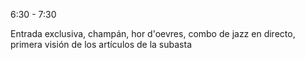 6:30 - 7:30

Entrada exclusiva, champán, hor d'oevres, combo de jazz en directo, primera visión de los artículos de la subasta
